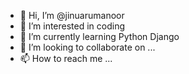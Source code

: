 - 👋 Hi, I’m @jinuarumanoor
- 👀 I’m interested in coding
- 🌱 I’m currently learning Python Django
- 💞️ I’m looking to collaborate on ...
- 📫 How to reach me ...

<!---
jinuarumanoor/jinuarumanoor is a ✨ special ✨ repository because its `README.md` (this file) appears on your GitHub profile.
You can click the Preview link to take a look at your changes.
--->
